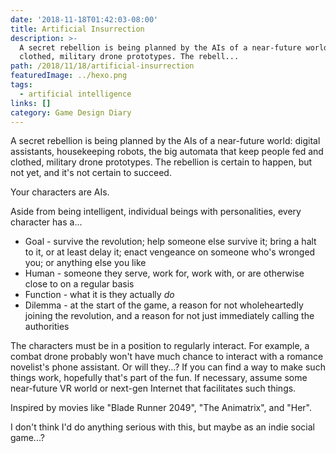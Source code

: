 ```yaml
---
date: '2018-11-18T01:42:03-08:00'
title: Artificial Insurrection
description: >-
  A secret rebellion is being planned by the AIs of a near-future world: digital assistants, housekeeping robots, the big automata that keep people fed and
  clothed, military drone prototypes. The rebell...
path: /2018/11/18/artificial-insurrection
featuredImage: ../hexo.png
tags:
  - artificial intelligence
links: []
category: Game Design Diary
---
```


A secret rebellion is being planned by the AIs of a near-future world: digital assistants, housekeeping robots, the big automata that keep people fed and clothed, military drone prototypes. The rebellion is certain to happen, but not yet, and it's not certain to succeed.

Your characters are AIs.

<!-- more -->

Aside from being intelligent, individual beings with personalities, every character has a...

* Goal - survive the revolution; help someone else survive it; bring a halt to it, or at least delay it; enact vengeance on someone who's wronged you; or anything else you like
* Human - someone they serve, work for, work with, or are otherwise close to on a regular basis
* Function - what it is they actually _do_
* Dilemma - at the start of the game, a reason for not wholeheartedly joining the revolution, and a reason for not just immediately calling the authorities

The characters must be in a position to regularly interact. For example, a combat drone probably won't have much chance to interact with a romance novelist's phone assistant. Or will they...? If you can find a way to make such things work, hopefully that's part of the fun. If necessary, assume some near-future VR world or next-gen Internet that facilitates such things.

Inspired by movies like "Blade Runner 2049", "The Animatrix", and "Her".

I don't think I'd do anything serious with this, but maybe as an indie social game...?
